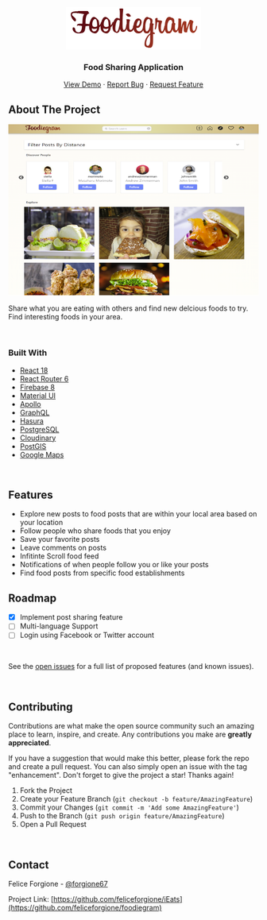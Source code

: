 <div id="top"></div>

<!-- PROJECT LOGO -->
<br />
<div align="center">
<img src="src/images/logo.png" alt="Logo" >

  <h3 align="center">Food Sharing Application</h3>

  <p align="center"> 
    <a href="">View Demo</a>
    ·
    <a href="https://github.com/feliceforgione/foodiegram/issues">Report Bug</a>
    ·
    <a href="https://github.com/feliceforgione/foodiegram/issues">Request Feature</a>
  </p>
</div>

<!-- ABOUT THE PROJECT -->

## About The Project

<img src="src/images/screenshot1.png" alt="screenshot" >

Share what you are eating with others and find new delcious foods to try. Find interesting foods in your area.

<br>

### Built With

- [React 18](https://reactjs.org/)
- [React Router 6](https://reactrouter.com/)
- [Firebase 8](https://firebase.google.com/)
- [Material UI](https://mui.com/)
- [Apollo](https://www.apollographql.com/)
- [GraphQL](https://graphql.org/)
- [Hasura](https://hasura.io/)
- [PostgreSQL](https://www.postgresql.org/)
- [Cloudinary](https://cloudinary.com/)
- [PostGIS](https://postgis.net/)
- [Google Maps](https://developers.google.com/maps)

<br>

<!-- ROADMAP -->

## Features

- Explore new posts to food posts that are within your local area based on your location
- Follow people who share foods that you enjoy
- Save your favorite posts
- Leave comments on posts
- Infitinte Scroll food feed
- Notifications of when people follow you or like your posts
- Find food posts from specific food establishments

## Roadmap

- [x] Implement post sharing feature
- [ ] Multi-language Support
- [ ] Login using Facebook or Twitter account

<br>

See the [open issues](https://github.com/feliceforgione/foodiegram/issues) for a full list of proposed features (and known issues).

<br>

<!-- CONTRIBUTING -->

## Contributing

Contributions are what make the open source community such an amazing place to learn, inspire, and create. Any contributions you make are **greatly appreciated**.

If you have a suggestion that would make this better, please fork the repo and create a pull request. You can also simply open an issue with the tag "enhancement".
Don't forget to give the project a star! Thanks again!

1. Fork the Project
2. Create your Feature Branch (`git checkout -b feature/AmazingFeature`)
3. Commit your Changes (`git commit -m 'Add some AmazingFeature'`)
4. Push to the Branch (`git push origin feature/AmazingFeature`)
5. Open a Pull Request

<br>
<!-- CONTACT -->

## Contact

Felice Forgione - [@forgione67](https://twitter.com/forgione67)

Project Link: [https://github.com/feliceforgione/iEats](https://github.com/feliceforgione/foodiegram)
